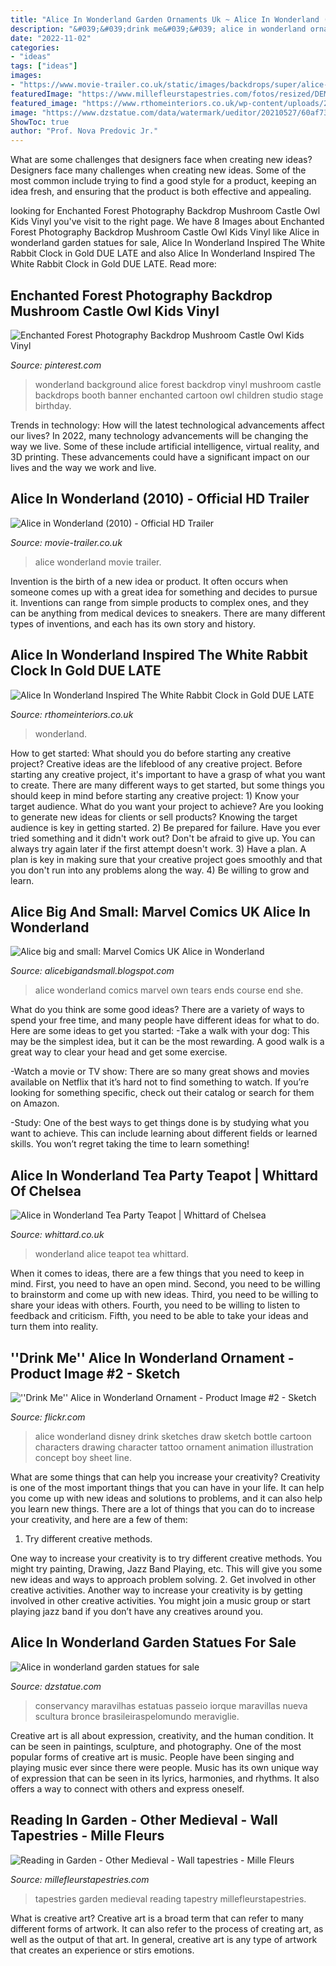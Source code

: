 ```yaml
---
title: "Alice In Wonderland Garden Ornaments Uk ~ Alice In Wonderland (2010)"
description: "&#039;&#039;drink me&#039;&#039; alice in wonderland ornament"
date: "2022-11-02"
categories:
- "ideas"
tags: ["ideas"]
images:
- "https://www.movie-trailer.co.uk/static/images/backdrops/super/alice-in-wonderland-2010.jpg"
featuredImage: "https://www.millefleurstapestries.com/fotos/resized/DEMFTREBA_ORIG_01.jpg"
featured_image: "https://www.rthomeinteriors.co.uk/wp-content/uploads/2020/02/20200211_123123-2-864x1536.jpg"
image: "https://www.dzstatue.com/data/watermark/ueditor/20210527/60af7356f19e4.jpg"
ShowToc: true
author: "Prof. Nova Predovic Jr."
---
```



What are some challenges that designers face when creating new ideas?
Designers face many challenges when creating new ideas. Some of the most common include trying to find a good style for a product, keeping an idea fresh, and ensuring that the product is both effective and appealing.

	

		
looking for Enchanted Forest Photography Backdrop Mushroom Castle Owl Kids Vinyl you've visit to the right page. We have 8 Images about Enchanted Forest Photography Backdrop Mushroom Castle Owl Kids Vinyl like Alice in wonderland garden statues for sale, Alice In Wonderland Inspired The White Rabbit Clock in Gold DUE LATE and also Alice In Wonderland Inspired The White Rabbit Clock in Gold DUE LATE. Read more:
		
    
## Enchanted Forest Photography Backdrop Mushroom Castle Owl Kids Vinyl

<img loading=lazy src="https://i.pinimg.com/736x/be/83/96/be8396a71a8a943934fb3914e6477454.jpg" onerror="this.onerror=null;this.src='https://tse2.mm.bing.net/th?id=OIP.QlrZB5hVA7UUYVe1beIl1wHaHa&amp;pid=15.1';" alt="Enchanted Forest Photography Backdrop Mushroom Castle Owl Kids Vinyl">

_Source: pinterest.com_

>wonderland background alice forest backdrop vinyl mushroom castle backdrops booth banner enchanted cartoon owl children studio stage birthday. 

	

Trends in technology: How will the latest technological advancements affect our lives?
In 2022, many technology advancements will be changing the way we live. Some of these include artificial intelligence, virtual reality, and 3D printing. These advancements could have a significant impact on our lives and the way we work and live.

    
## Alice In Wonderland (2010) - Official HD Trailer

<img loading=lazy src="https://www.movie-trailer.co.uk/static/images/backdrops/super/alice-in-wonderland-2010.jpg" onerror="this.onerror=null;this.src='https://tse4.mm.bing.net/th?id=OIP.L469_5AaHRtQz2fApd947gHaEK&amp;pid=15.1';" alt="Alice in Wonderland (2010) - Official HD Trailer">

_Source: movie-trailer.co.uk_

>alice wonderland movie trailer. 

	

Invention is the birth of a new idea or product. It often occurs when someone comes up with a great idea for something and decides to pursue it. Inventions can range from simple products to complex ones, and they can be anything from medical devices to sneakers. There are many different types of inventions, and each has its own story and history.

    
## Alice In Wonderland Inspired The White Rabbit Clock In Gold DUE LATE

<img loading=lazy src="https://www.rthomeinteriors.co.uk/wp-content/uploads/2020/02/20200211_123123-2-864x1536.jpg" onerror="this.onerror=null;this.src='https://tse3.mm.bing.net/th?id=OIP.1C3jo48-0l3ZVRmbPlSnNAAAAA&amp;pid=15.1';" alt="Alice In Wonderland Inspired The White Rabbit Clock in Gold DUE LATE">

_Source: rthomeinteriors.co.uk_

>wonderland. 

	

How to get started: What should you do before starting any creative project?
Creative ideas are the lifeblood of any creative project. Before starting any creative project, it's important to have a grasp of what you want to create. There are many different ways to get started, but some things you should keep in mind before starting any creative project: 1) Know your target audience. What do you want your project to achieve? Are you looking to generate new ideas for clients or sell products? Knowing the target audience is key in getting started. 2) Be prepared for failure. Have you ever tried something and it didn't work out? Don't be afraid to give up. You can always try again later if the first attempt doesn't work. 3) Have a plan. A plan is key in making sure that your creative project goes smoothly and that you don't run into any problems along the way. 4) Be willing to grow and learn.

    
## Alice Big And Small: Marvel Comics UK Alice In Wonderland

<img loading=lazy src="http://3.bp.blogspot.com/-_q7fDcd2N0k/Tps9tE6_qlI/AAAAAAAAARE/PBM5TSiF-FQ/s1600/Marvel04.jpg" onerror="this.onerror=null;this.src='https://tse1.mm.bing.net/th?id=OIP.C2tIRBwXQfWQW402zEVSPAHaJ_&amp;pid=15.1';" alt="Alice big and small: Marvel Comics UK Alice in Wonderland">

_Source: alicebigandsmall.blogspot.com_

>alice wonderland comics marvel own tears ends course end she. 

	

What do you think are some good ideas?
There are a variety of ways to spend your free time, and many people have different ideas for what to do. Here are some ideas to get you started: 
-Take a walk with your dog: This may be the simplest idea, but it can be the most rewarding. A good walk is a great way to clear your head and get some exercise. 

-Watch a movie or TV show: There are so many great shows and movies available on Netflix that it’s hard not to find something to watch. If you’re looking for something specific, check out their catalog or search for them on Amazon. 

-Study: One of the best ways to get things done is by studying what you want to achieve. This can include learning about different fields or learned skills. You won’t regret taking the time to learn something!

    
## Alice In Wonderland Tea Party Teapot | Whittard Of Chelsea

<img loading=lazy src="https://www.whittard.co.uk/on/demandware.static/-/Sites-whittard-master-catalog/default/dwb0b06c7f/images/hi-res/333682-ALICE_IN_WONDERLAND_TEAPOT_WITH_INFUSER-2.jpg" onerror="this.onerror=null;this.src='https://tse3.mm.bing.net/th?id=OIP.DDqJ1oTGTkqFWZftN-SacgHaHa&amp;pid=15.1';" alt="Alice in Wonderland Tea Party Teapot | Whittard of Chelsea">

_Source: whittard.co.uk_

>wonderland alice teapot tea whittard. 

	

When it comes to ideas, there are a few things that you need to keep in mind. First, you need to have an open mind. Second, you need to be willing to brainstorm and come up with new ideas. Third, you need to be willing to share your ideas with others. Fourth, you need to be willing to listen to feedback and criticism. Fifth, you need to be able to take your ideas and turn them into reality.

    
## &#039;&#039;Drink Me&#039;&#039; Alice In Wonderland Ornament - Product Image #2 - Sketch

<img loading=lazy src="http://farm9.staticflickr.com/8447/7941244642_d4c6ba8f4b_z.jpg" onerror="this.onerror=null;this.src='https://tse3.mm.bing.net/th?id=OIP.4UgVK3j6Bysl-o-bi1bBwQHaHa&amp;pid=15.1';" alt="&#039;&#039;Drink Me&#039;&#039; Alice in Wonderland Ornament - Product Image #2 - Sketch">

_Source: flickr.com_

>alice wonderland disney drink sketches draw sketch bottle cartoon characters drawing character tattoo ornament animation illustration concept boy sheet line. 

	

What are some things that can help you increase your creativity?
Creativity is one of the most important things that you can have in your life. It can help you come up with new ideas and solutions to problems, and it can also help you learn new things. There are a lot of things that you can do to increase your creativity, and here are a few of them: 
1. Try different creative methods.

One way to increase your creativity is to try different creative methods. You might try painting, Drawing, Jazz Band Playing, etc. This will give you some new ideas and ways to approach problem solving. 
2. Get involved in other creative activities.
Another way to increase your creativity is by getting involved in other creative activities. You might join a music group or start playing jazz band if you don’t have any creatives around you.

    
## Alice In Wonderland Garden Statues For Sale

<img loading=lazy src="https://www.dzstatue.com/data/watermark/ueditor/20210527/60af7356f19e4.jpg" onerror="this.onerror=null;this.src='https://tse3.mm.bing.net/th?id=OIP.bufwwrOrHfCd-Tjmd2ifcQHaE2&amp;pid=15.1';" alt="Alice in wonderland garden statues for sale">

_Source: dzstatue.com_

>conservancy maravilhas estatuas passeio iorque maravillas nueva scultura bronce brasileiraspelomundo meraviglie. 

	

Creative art is all about expression, creativity, and the human condition. It can be seen in paintings, sculpture, and photography. One of the most popular forms of creative art is music. People have been singing and playing music ever since there were people. Music has its own unique way of expression that can be seen in its lyrics, harmonies, and rhythms. It also offers a way to connect with others and express oneself.

    
## Reading In Garden - Other Medieval - Wall Tapestries - Mille Fleurs

<img loading=lazy src="https://www.millefleurstapestries.com/fotos/resized/DEMFTREBA_ORIG_01.jpg" onerror="this.onerror=null;this.src='https://tse2.mm.bing.net/th?id=OIP.V6Z5XE1jyEkzJtgEv4_xnwHaEi&amp;pid=15.1';" alt="Reading in Garden - Other Medieval - Wall tapestries - Mille Fleurs">

_Source: millefleurstapestries.com_

>tapestries garden medieval reading tapestry millefleurstapestries. 

	

What is creative art?
Creative art is a broad term that can refer to many different forms of artwork. It can also refer to the process of creating art, as well as the output of that art. In general, creative art is any type of artwork that creates an experience or stirs emotions.

